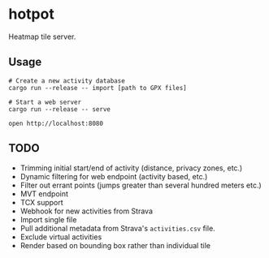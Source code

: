 # hotpot

Heatmap tile server.

## Usage

```
# Create a new activity database
cargo run --release -- import [path to GPX files]

# Start a web server
cargo run --release -- serve

open http://localhost:8080
```


## TODO

- Trimming initial start/end of activity (distance, privacy zones, etc.)
- Dynamic filtering for web endpoint (activity based, etc.)
- Filter out errant points (jumps greater than several hundred meters etc.)
- MVT endpoint
- TCX support
- Webhook for new activities from Strava
- Import single file
- Pull additional metadata from Strava's `activities.csv` file.
- Exclude virtual activities
- Render based on bounding box rather than individual tile
